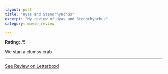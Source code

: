 ```yaml
---
layout: post
title: "Hyas and Stenorhynchus"
excerpt: "My review of Hyas and Stenorhynchus"
category: movie_review

---
```


**Rating:** /5

We stan a clumsy crab

<hr>

[See Review on Letterboxd](https://boxd.it/4KCsI3)
